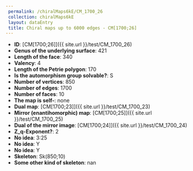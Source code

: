 ```yaml
--- 
 permalink: /chiralMaps6kE/CM_1700_26 
 collection: chiralMaps6kE
 layout: dataEntry
 title: Chiral maps up to 6000 edges - CM[1700;26]
---
```


- **ID**: [CM[1700;26]]({{ site.url }}/test/CM_1700_26)
- **Genus of the underlying surface**: 421
- **Length of the face**: 340
- **Valency**: 4
- **Length of the Petrie polygon**: 170
- **Is the automorphism group solvable?**: S
- **Number of vertices**: 850
- **Number of edges**: 1700
- **Number of faces**: 10
- **The map is self-**: none
- **Dual map**: [CM[1700;23]]({{ site.url }}/test/CM_1700_23)
- **Mirror (enantihomorphic) map**: [CM[1700;25]]({{ site.url }}/test/CM_1700_25)
- **Dual of the mirror image**: [CM[1700;24]]({{ site.url }}/test/CM_1700_24)
- **Z_q-Exponent?**: 2
- **No idea**:  3:25
- **No idea**: Y
- **No idea**: Y
- **Skeleton**: Sk(850;10)
- **Some other kind of skeleton**: nan
